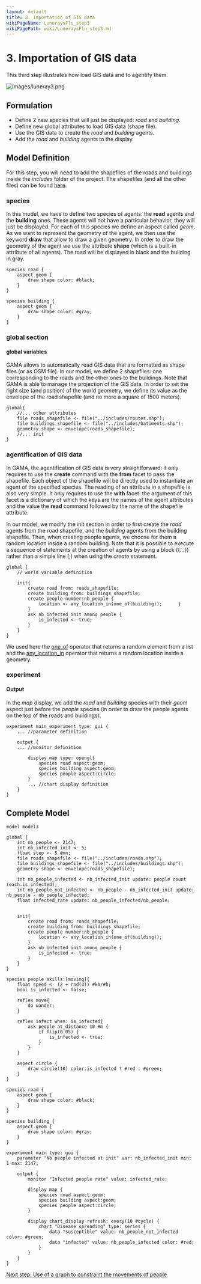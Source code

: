 ```yaml
---
layout: default
title: 3. Importation of GIS data
wikiPageName: LuneraysFlu_step3
wikiPagePath: wiki/LuneraysFlu_step3.md
---
```

# 3. Importation of GIS data
This third step illustrates how load GIS data and to agentify them.

![images/luneray3.png](resources/images/tutorials/luneray3.png)


## Formulation
  * Define 2 new species that will just be displayed: *road* and *building*.
  * Define new global attributes to load GIS data (shape file).
  * Use the GIS data to create the _road_ and _building_ agents.
  * Add the _road_ and _building_ agents to the display.

## Model Definition

For this step, you will need to add the shapefiles of the roads and buildings inside the _includes_ folder of the project. The shapefiles (and all the other files) can be found [here](https://github.com/gama-platform/gama/wiki/resources/other/models/Luneray_flu.zip). 
 
### species
In this model, we have to define two species of agents: the **road** agents and the **building** ones. These agents will not have a particular behavior, they will just be displayed.
For each of this species we define an aspect called _geom_. As we want to represent the geometry of the agent, we then use the keyword **draw** that allow to draw a given geometry. In order to draw the geometry of the agent we use the attribute **shape** (which is a built-in attribute of all agents). The road will be displayed in black and the building in gray.

```
species road {
	aspect geom {
		draw shape color: #black;
	}
}

species building {
	aspect geom {
		draw shape color: #gray;
	}
}

```

### global section

#### global variables

GAMA allows to automatically read GIS data that are formatted as shape files (or as OSM file). In our model, we define 2 shapefiles: one corresponding to the roads and the other ones to the buildings. Note that GAMA is able to manage the projection of the GIS data. 
In order to set the right size (and position) of the world geometry, we define its value as the envelope of the road shapefile (and no more a square of 1500 meters).

```
global{
	//... other attributes
	file roads_shapefile <- file("../includes/routes.shp");
	file buildings_shapefile <- file("../includes/batiments.shp");
	geometry shape <- envelope(roads_shapefile);	
	//... init
}

```

### agentification of GIS data

In GAMA, the agentification of GIS data is very straightforward: it only requires to use the **create** command with the **from** facet to pass the shapefile. Each object of the shapefile will be directly used to instantiate an agent of the specified species. The reading of an attribute in a shapefile is also very simple. It only requires to use the **with** facet: the argument of this facet is a dictionary of which the keys are the names of the agent attributes and the value the **read** command followed by the name of the shapefile attribute.

In our model, we modify the init section in order to first create the _road_ agents from the road shapefile, and the _building_ agents from the building shapefile. Then, when creating people agents, we choose for them a random location inside a random building.
Note that it is possible to execute a sequence of statements at the creation of agents by using a block ({...}) rather than a simple line (;) when using the _create_ statement. 

```
global {
	// world variable definition

	init{
		create road from: roads_shapefile;
		create building from: buildings_shapefile;
		create people number:nb_people {
			location <- any_location_in(one_of(building));		}		
		}
		ask nb_infected_init among people {
			is_infected <- true;
		}
	}
}
```

We used here the [one_of](Operators#one_of) operator that returns a random element from a list and the [any_location_in](Operators#any_location_in) operator that returns a random location inside a geometry.

### experiment


#### Output

In the _map_ display, we add the _road_ and _building_ species with their _geom_ aspect just before the _people_ species (in order to draw the people agents on the top of the roads and buildings). 
```
experiment main_experiment type: gui {
	... //parameter definition

	output {
	... //monitor definition

		display map type: opengl{
			species road aspect:geom;
			species building aspect:geom;
			species people aspect:circle;			
		}
		... //chart display definition
	}
}
```

## Complete Model

```
model model3

global {
	int nb_people <- 2147;
	int nb_infected_init <- 5;
	float step <- 5 #mn;
	file roads_shapefile <- file("../includes/roads.shp");
	file buildings_shapefile <- file("../includes/buildings.shp");
	geometry shape <- envelope(roads_shapefile);	
	
	int nb_people_infected <- nb_infected_init update: people count (each.is_infected);
	int nb_people_not_infected <- nb_people - nb_infected_init update: nb_people - nb_people_infected;
	float infected_rate update: nb_people_infected/nb_people;
	
	
	init{
		create road from: roads_shapefile;
		create building from: buildings_shapefile;
		create people number:nb_people {
			location <- any_location_in(one_of(building));				
		}
		ask nb_infected_init among people {
			is_infected <- true;
		}
	}
}

species people skills:[moving]{		
	float speed <- (2 + rnd(3)) #km/#h;
	bool is_infected <- false;
	
	reflex move{
		do wander;
	}

	reflex infect when: is_infected{
		ask people at_distance 10 #m {
			if flip(0.05) {
				is_infected <- true;
			}
		}
	}
	
	aspect circle {
		draw circle(10) color:is_infected ? #red : #green;
	}
}

species road {
	aspect geom {
		draw shape color: #black;
	}
}

species building {
	aspect geom {
		draw shape color: #gray;
	}
}

experiment main type: gui {
	parameter "Nb people infected at init" var: nb_infected_init min: 1 max: 2147;

	output {
		monitor "Infected people rate" value: infected_rate;
		
		display map {
			species road aspect:geom;
			species building aspect:geom;
			species people aspect:circle;			
		}
		
		display chart_display refresh: every(10 #cycle) {
			chart "Disease spreading" type: series {
				data "susceptible" value: nb_people_not_infected color: #green;
				data "infected" value: nb_people_infected color: #red;
			}
		}
	}
}
```

[Next step: Use of a graph to constraint the movements of people](LuneraysFlu_step4)
